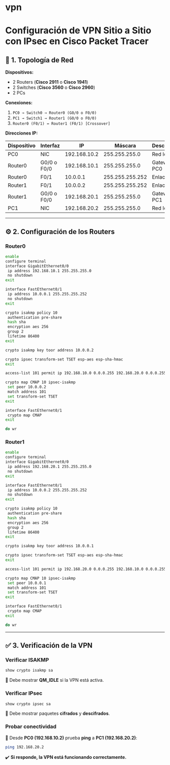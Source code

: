# vpn
# Configuración de VPN Sitio a Sitio con IPsec en Cisco Packet Tracer

## 📌 1. Topología de Red

**Dispositivos:**
- 2 Routers (**Cisco 2911** o **Cisco 1941**)
- 2 Switches (**Cisco 3560** o **Cisco 2960**)
- 2 PCs

**Conexiones:**
1. `PC0 → Switch0 → Router0 (G0/0 o F0/0)`
2. `PC1 → Switch1 → Router1 (G0/0 o F0/0)`
3. `Router0 (F0/1) ↔ Router1 (F0/1) [Crossover]`

**Direcciones IP:**

| Dispositivo  | Interfaz         | IP            | Máscara         | Descripción    |
|-------------|----------------|--------------|----------------|--------------|
| PC0         | NIC            | 192.168.10.2  | 255.255.255.0  | Red local 1  |
| Router0     | G0/0 o F0/0     | 192.168.10.1  | 255.255.255.0  | Gateway PC0  |
| Router0     | F0/1           | 10.0.0.1     | 255.255.255.252 | Enlace VPN   |
| Router1     | F0/1           | 10.0.0.2     | 255.255.255.252 | Enlace VPN   |
| Router1     | G0/0 o F0/0     | 192.168.20.1  | 255.255.255.0  | Gateway PC1  |
| PC1         | NIC            | 192.168.20.2  | 255.255.255.0  | Red local 2  |

---

## ⚙️ 2. Configuración de los Routers

### Router0
```bash
enable
configure terminal
interface GigabitEthernet0/0
 ip address 192.168.10.1 255.255.255.0
 no shutdown
exit

interface FastEthernet0/1
 ip address 10.0.0.1 255.255.255.252
 no shutdown
exit

crypto isakmp policy 10
 authentication pre-share
 hash sha
 encryption aes 256
 group 2
 lifetime 86400
exit

crypto isakmp key toor address 10.0.0.2

crypto ipsec transform-set TSET esp-aes esp-sha-hmac
exit

access-list 101 permit ip 192.168.10.0 0.0.0.255 192.168.20.0 0.0.0.255

crypto map CMAP 10 ipsec-isakmp
 set peer 10.0.0.2
 match address 101
 set transform-set TSET
exit

interface FastEthernet0/1
 crypto map CMAP
exit

do wr
```

### Router1
```bash
enable
configure terminal
interface GigabitEthernet0/0
 ip address 192.168.20.1 255.255.255.0
 no shutdown
exit

interface FastEthernet0/1
 ip address 10.0.0.2 255.255.255.252
 no shutdown
exit

crypto isakmp policy 10
 authentication pre-share
 hash sha
 encryption aes 256
 group 2
 lifetime 86400
exit

crypto isakmp key toor address 10.0.0.1

crypto ipsec transform-set TSET esp-aes esp-sha-hmac
exit

access-list 101 permit ip 192.168.20.0 0.0.0.255 192.168.10.0 0.0.0.255

crypto map CMAP 10 ipsec-isakmp
 set peer 10.0.0.1
 match address 101
 set transform-set TSET
exit

interface FastEthernet0/1
 crypto map CMAP
exit

do wr
```

---

## ✅ 3. Verificación de la VPN

### Verificar ISAKMP
```bash
show crypto isakmp sa
```
🔹 Debe mostrar **QM_IDLE** si la VPN está activa.

### Verificar IPsec
```bash
show crypto ipsec sa
```
🔹 Debe mostrar paquetes **cifrados** y **descifrados**.

### Probar conectividad
📌 Desde **PC0 (192.168.10.2)** prueba **ping** a **PC1 (192.168.20.2)**:
```bash
ping 192.168.20.2
```
✔️ **Si responde, la VPN está funcionando correctamente.**
